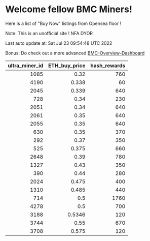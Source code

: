 # Welcome fellow BMC Miners!
Here is a list of "Buy Now" listings from Opensea floor !

Note: This is an unofficial site ! NFA DYOR

Last auto update at: Sat Jul 23 09:54:48 UTC 2022

Bonus: Do check out a more advanced [BMC-Overview-Dashboard](https://dune.com/defifunk/BMC-Overview-Dashboard)


|   ultra_miner_id |   ETH_buy_price |   hash_rewards |
|-----------------:|----------------:|---------------:|
|             1085 |          0.32   |            760 |
|             4190 |          0.338  |             60 |
|             2045 |          0.339  |            640 |
|              728 |          0.34   |            230 |
|             2051 |          0.34   |            640 |
|             2061 |          0.35   |            640 |
|             2055 |          0.35   |            640 |
|              630 |          0.35   |            370 |
|              292 |          0.37   |            350 |
|              525 |          0.375  |            660 |
|             2648 |          0.39   |            780 |
|             1327 |          0.43   |            350 |
|              390 |          0.44   |            280 |
|             2024 |          0.475  |            400 |
|             1310 |          0.485  |            440 |
|              714 |          0.5    |           1760 |
|             4278 |          0.5    |            700 |
|             3188 |          0.5346 |            120 |
|             3744 |          0.55   |            670 |
|             3708 |          0.575  |            120 |